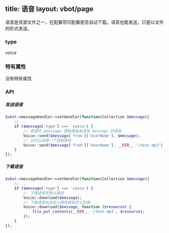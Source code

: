 title: 语音
layout: vbot/page
---

语音是资源文件之一，在配置项可配置是否自动下载。语音也能发送，只是以文件的形式发送。

### type

voice

### 特有属性

没有特有属性

### API

##### 发送语音

```php
$vbot->messageHandler->setHandler(function(Collection $message){
    // ...
    if ($message['type'] === 'voice') {
        // 直接传 $message 便能直接发送该 message 的语音
        Voice::send($message['from']['UserName'], $message);
        // 也可以选择一个语音路径
        Voice::send($message['from']['UserName'], __DIR__.'/test.mp3');
    }
});
```

##### 下载语音

```php
$vbot->messageHandler->setHandler(function(Collection $message){
    // ...
    if ($message['type'] === 'voice') {
        // 下载语音至默认路径
        Voice::download($message);
        // 下载语音到自定义路径或自定义处理
        Voice::download($message, function ($resource) {
            file_put_contents(__DIR__.'/test.mp3', $resource);
        });
    }
});
```